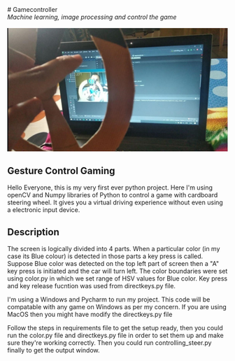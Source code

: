 <div align=”center”> # Gamecontroller </div>
<i>Machine learning, image processing and control the game</i>
<br>
<br>
<img src="https://github.com/sumitvashista/Gamecontroller/blob/master/sample.jpg" width="540">

## Gesture Control Gaming 

Hello Everyone,
this is my very first ever python project. Here I'm using openCV and Numpy libraries of Python to control a game with cardboard steering wheel. It gives you a virtual driving experience without even using a electronic input device. 

## Description

The screen is logically divided into 4 parts. When a particular color (in my case its Blue colour) is detected in those parts a key press is called. Suppose Blue color was detected on the top left part of screen then a "A" key press is initiated and the car will turn left.
The color boundaries were set using color.py in which we set range of HSV values for Blue color. Key press and key release fucntion was used from directkeys.py file. 

I'm using a Windows and Pycharm to run my project. This code will be compatable with any game on Windows as per my concern. If you are using MacOS then you might have modify the directkeys.py file

Follow the steps in requirements file to get the setup ready, then you could run the color.py file and directkeys.py file in order to set them up and make sure they're working correctly. Then you could run controlling_steer.py finally to get the output window.
